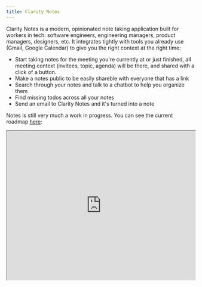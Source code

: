 ```yaml
---
title: Clarity Notes
---
```



Clarity Notes is a modern, opinionated note taking application built for workers in tech: software engineers, engineering managers, product managers, designers, etc. It integrates tightly with tools you already use (Gmail, Google Calendar) to give you the right context at the right time:
  * Start taking notes for the meeting you're currently at or just finished, all meeting context (invitees, topic, agenda) will be there, and shared with a click of a button.
  * Make a notes public to be easily shareble with everyone that has a link
  * Search through your notes and talk to a chatbot to help you organize them
  * Find missing todos across all your notes
  * Send an email to Clarity Notes and it's turned into a note

Notes is still very much a work in progress. You can see the current roadmap [here](https://notes.clarity.hr/public-notes/9a99169c-1dee-4869-b4be-3da46cac418d): 

<iframe src="https://notes.clarity.hr/public-notes/9a99169c-1dee-4869-b4be-3da46cac418d" width="100%" height="400"></iframe>

